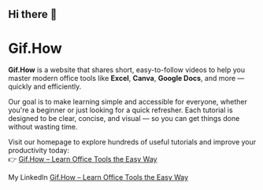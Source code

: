 ## Hi there 👋

# Gif.How

**Gif.How** is a website that shares short, easy-to-follow videos to help you master modern office tools like **Excel**, **Canva**, **Google Docs**, and more — quickly and efficiently.

Our goal is to make learning simple and accessible for everyone, whether you're a beginner or just looking for a quick refresher. Each tutorial is designed to be clear, concise, and visual — so you can get things done without wasting time.

Visit our homepage to explore hundreds of useful tutorials and improve your productivity today:  
👉 [Gif.How – Learn Office Tools the Easy Way](https://gif.how)

My LinkedIn [Gif.How – Learn Office Tools the Easy Way](https://www.linkedin.com/in/gif-how/)
